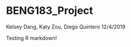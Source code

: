 BENG183\_Project
================
Kelsey Dang, Katy Zou, Diego Quintero
12/4/2019

Testing R markdown\!
